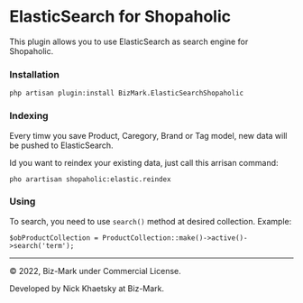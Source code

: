 # ElasticSearch for Shopaholic

This plugin allows you to use ElasticSearch as search engine for Shopaholic.

### Installation

```
php artisan plugin:install BizMark.ElasticSearchShopaholic
```

### Indexing

Every timw you save Product, Caregory, Brand or Tag model, new data will be pushed to ElasticSearch.

Id you want to reindex your existing data, just call this arrisan command:

```
pho arartisan shopaholic:elastic.reindex
```

### Using 

To search, you need to use `search()` method at desired collection. Example:

```
$obProductCollection = ProductCollection::make()->active()->search('term');
```

---
© 2022, Biz-Mark under Commercial License.

Developed by Nick Khaetsky at Biz-Mark.
